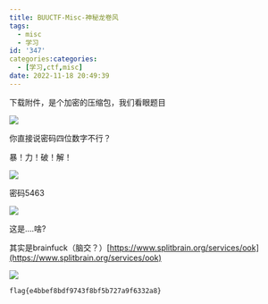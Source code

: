 ```yaml
---
title: BUUCTF-Misc-神秘龙卷风
tags:
  - misc
  - 学习
id: '347'
categories:categories:
  - [学习,ctf,misc]
date: 2022-11-18 20:49:39
---
```


下载附件，是个加密的压缩包，我们看眼题目

![](https://pic.niaoluo.top/%E7%BD%91%E7%AB%99%E8%B0%83%E7%94%A8/misc%E9%9C%80%E8%A6%81/%E5%B1%8F%E5%B9%95%E6%88%AA%E5%9B%BE%202022-11-18%20202907.jpg)

你直接说密码四位数字不行？

暴！力！破！解！

![](https://pic.niaoluo.top/%E7%BD%91%E7%AB%99%E8%B0%83%E7%94%A8/misc%E9%9C%80%E8%A6%81/%E5%B1%8F%E5%B9%95%E6%88%AA%E5%9B%BE%202022-11-18%20204121.jpg)

密码5463

![](https://pic.niaoluo.top/%E7%BD%91%E7%AB%99%E8%B0%83%E7%94%A8/misc%E9%9C%80%E8%A6%81/%E5%B1%8F%E5%B9%95%E6%88%AA%E5%9B%BE%202022-11-18%20204246.jpg)

这是....啥?

其实是brainfuck（脑交？）[https://www.splitbrain.org/services/ook](https://www.splitbrain.org/services/ook)

![](https://pic.niaoluo.top/%E7%BD%91%E7%AB%99%E8%B0%83%E7%94%A8/misc%E9%9C%80%E8%A6%81/%E5%B1%8F%E5%B9%95%E6%88%AA%E5%9B%BE%202022-11-18%20204748.jpg)

```
flag{e4bbef8bdf9743f8bf5b727a9f6332a8}
```
